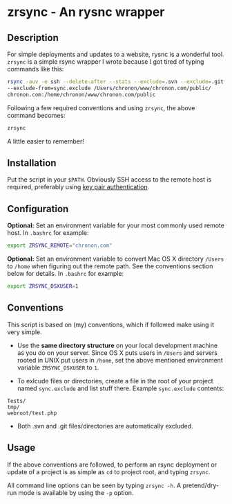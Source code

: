 zrsync - An rysnc wrapper
=========================

Description
-----------

For simple deployments and updates to a website, rysnc is a wonderful tool. `zrsync` is a simple 
rsync wrapper I wrote because I got tired of typing commands like this:

```sh
rsync -auv -e ssh --delete-after --stats --exclude=.svn --exclude=.git* 
--exclude-from=sync.exclude /Users/chronon/www/chronon.com/public/ 
chronon.com:/home/chronon/www/chronon.com/public
```

Following a few required conventions and using `zrsync`, the above command becomes:

```sh
zrsync
```

A little easier to remember!

Installation
------------

Put the script in your `$PATH`. Obviously SSH access to the remote host is required, preferably
using [key pair authentication](http://library.linode.com/securing-your-server#sph_using-ssh-key-pair-authentication).

Configuration
-------------

**Optional:** Set an environment variable for your most commonly used remote host. In `.bashrc` for
example:

```sh
export ZRSYNC_REMOTE="chronon.com"
```

**Optional:** Set an environment variable to convert Mac OS X directory `/Users` to `/home` when
figuring out the remote path. See the conventions section below for details. In `.bashrc` for
example:

```sh
export ZRSYNC_OSXUSER=1
```

Conventions
-----------

This script is based on (my) conventions, which if followed make using it very simple. 

* Use the **same directory structure** on your local development machine as you do on your server.
  Since OS X puts users in `/Users` and servers rooted in UNIX put users in `/home`, set the above
  mentioned environment variable `ZRSYNC_OSXUSER` to `1`.

* To exlcude files or directories, create a file in the root of your project named `sync.exclude`
  and list stuff there. Example `sync.exclude` contents:

```
Tests/  
tmp/  
webroot/test.php
```

* Both .svn and .git files/directories are automatically excluded. 

Usage
-----

If the above conventions are followed, to perform an rsync deployment or update of a project is as
simple as `cd` to project root, and typing `zrsync`. 

All command line options can be seen by typing `zrsync -h`. A pretend/dry-run mode is available by
using the `-p` option. 

